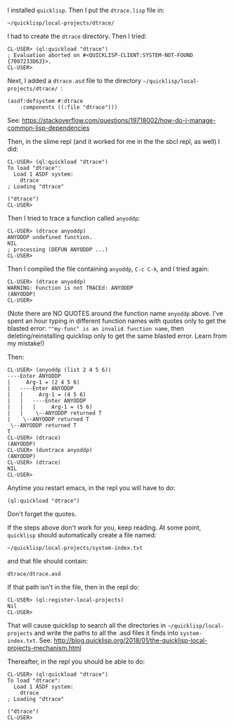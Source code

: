 I installed `quicklisp`.  Then I put the `dtrace.lisp` file in:

```
~/quicklisp/local-projects/dtrace/
```

I had to create the `dtrace` directory.  Then I tried:

```
CL-USER> (ql:quickload "dtrace")
; Evaluation aborted on #<QUICKLISP-CLIENT:SYSTEM-NOT-FOUND {7007233D63}>.
CL-USER> 
```
 
Next, I added a `dtrace.asd` file to the directory  `~/quicklisp/local-projects/dtrace/ `:

```
(asdf:defsystem #:dtrace
    :components ((:file "dtrace")))
```

See: https://stackoverflow.com/questions/19718002/how-do-i-manage-common-lisp-dependencies

Then, in the slime repl (and it worked for me in the the sbcl repl, as well) I did:

```
CL-USER> (ql:quickload "dtrace")
To load "dtrace":
  Load 1 ASDF system:
    dtrace
; Loading "dtrace"

("dtrace")
CL-USER> 
```

Then I tried to trace a function called `anyoddp`:

```
CL-USER> (dtrace anyoddp)
ANYODDP undefined function.
NIL
; processing (DEFUN ANYODDP ...)
CL-USER>
```
Then I compiled the file containing `anyoddp`, `C-c C-k`, and I tried again:

```
CL-USER> (dtrace anyoddp)
WARNING: Function is not TRACEd: ANYODDP
(ANYODDP)
CL-USER>
```
(Note there are NO QUOTES around the function name `anyoddp` above.  I've spent an hour typing in different function names with quotes only to get the blasted error: `""my-func" is an invalid function name`, then deleting/reinstalling quicklisp only to get the same blasted error.  Learn from my mistake!)

Then:

```
CL-USER> (anyoddp (list 2 4 5 6))
----Enter ANYODDP
|     Arg-1 = (2 4 5 6)
|   ----Enter ANYODDP
|   |     Arg-1 = (4 5 6)
|   |   ----Enter ANYODDP
|   |   |     Arg-1 = (5 6)
|   |    \--ANYODDP returned T
|    \--ANYODDP returned T
 \--ANYODDP returned T
T
CL-USER> (dtrace)
(ANYODDP)
CL-USER> (duntrace anyoddp)
(ANYODDP)
CL-USER> (dtrace)
NIL
CL-USER> 
```

Anytime you restart emacs, in the repl you will have to do:

```
(ql:quickload "dtrace")
```

Don't forget the quotes. 

If the steps above don't work for you, keep reading.  At some point, `quicklisp` should automatically create a file named:

```
~/quicklisp/local-projects/system-index.txt
```

and that file should contain:

```
dtrace/dtrace.asd
```

If that path isn't in the file, then in the repl do:

```
CL-USER> (ql:register-local-projects)
Nil
CL-USER>
```

That will cause quicklisp to search all the directories in `~/quicklisp/local-projects` and write the paths to all the .asd files it finds into `system-index.txt`.  See: http://blog.quicklisp.org/2018/01/the-quicklisp-local-projects-mechanism.html

Thereafter, in the repl you should be able to do:

```
CL-USER> (ql:quickload "dtrace")
To load "dtrace":
  Load 1 ASDF system:
    dtrace
; Loading "dtrace"

("dtrace")
CL-USER>
```
